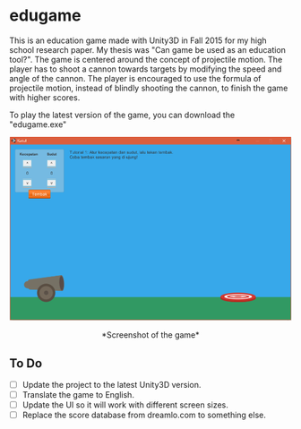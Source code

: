 # edugame

This is an education game made with Unity3D in Fall 2015 for my high school research paper. My thesis was "Can game be used as an education tool?". The game is centered around the concept of projectile motion. The player has to shoot a cannon towards targets by modifying the speed and angle of the cannon. The player is encouraged to use the formula of projectile motion, instead of blindly shooting the cannon, to finish the game with higher scores.

To play the latest version of the game, you can download the "edugame.exe"

![Screenshot](screenshot.png)
<center>*Screenshot of the game*</center>

## To Do

- [ ] Update the project to the latest Unity3D version.
- [ ] Translate the game to English.
- [ ] Update the UI so it will work with different screen sizes.
- [ ] Replace the score database from dreamlo.com to something else.
